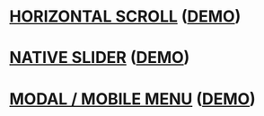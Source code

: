# [HORIZONTAL SCROLL](horizontal-scroll) ([DEMO](https://horizontall-scroll-a2154a.webflow.io/))

# [NATIVE SLIDER](native-slider) ([DEMO](https://native-slider-1c209b.webflow.io/))

# [MODAL / MOBILE MENU](modal) ([DEMO](https://modal-mobile-menu.webflow.io/))
